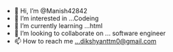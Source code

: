 - 👋 Hi, I’m @Manish42842
- 👀 I’m interested in ...Codeing
- 🌱 I’m currently learning ...html
- 💞️ I’m looking to collaborate on ... software engineer
- 📫 How to reach me ...dikshyanttm0@gmail.com

<!---
Manish42842/Manish42842 is a ✨ special ✨ repository because its `README.md` (this file) appears on your GitHub profile.
You can click the Preview link to take a look at your changes.
--->
